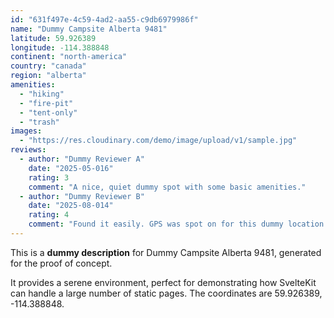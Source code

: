 ```yaml
---
id: "631f497e-4c59-4ad2-aa55-c9db6979986f"
name: "Dummy Campsite Alberta 9481"
latitude: 59.926389
longitude: -114.388848
continent: "north-america"
country: "canada"
region: "alberta"
amenities:
  - "hiking"
  - "fire-pit"
  - "tent-only"
  - "trash"
images:
  - "https://res.cloudinary.com/demo/image/upload/v1/sample.jpg"
reviews:
  - author: "Dummy Reviewer A"
    date: "2025-05-016"
    rating: 3
    comment: "A nice, quiet dummy spot with some basic amenities."
  - author: "Dummy Reviewer B"
    date: "2025-08-014"
    rating: 4
    comment: "Found it easily. GPS was spot on for this dummy location."
---
```


This is a **dummy description** for Dummy Campsite Alberta 9481, generated for the proof of concept.

It provides a serene environment, perfect for demonstrating how SvelteKit can handle a large number of static pages. The coordinates are 59.926389, -114.388848.
